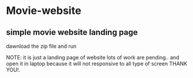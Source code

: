 # Movie-website
simple movie website landing page
--
dawnload the zip file and run 

NOTE: it is just a landing page of website lots of work are pending.. and open it in laptop because it will not responsive to all type of screen
THANK YOU!.
